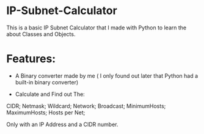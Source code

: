 # IP-Subnet-Calculator

This is a basic IP Subnet Calculator that I made with Python to learn the about Classes and Objects.

# Features:

- A Binary converter made by me ( I only found out later that Python had a built-in binary converter)

- Calculate and Find out The: 

CIDR;
Netmask;
Wildcard;
Network;
Broadcast;
MinimumHosts;
MaximumHosts;
Hosts per Net;

Only with an IP Address and a CIDR number.
